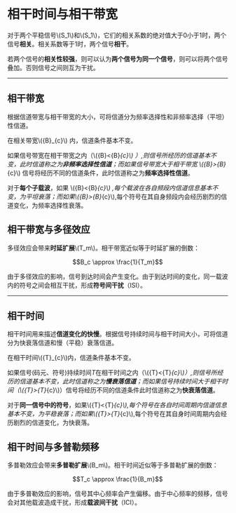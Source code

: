 # 相干时间与相干带宽

对于两个平稳信号\\(S_1\\)和\\(S_1\\)，它们的相关系数的绝对值大于0小于1时，两个信号**相关**。相关系数等于1时，两个信号**相干**。

若两个信号的**相关性较强**，则可以认为**两个信号为同一个信号**，则可以将两个信号叠加。否则信号之间则互为干扰。


----------


## 相干带宽

根据信道带宽与相干带宽的大小，可将信道分为频率选择性和非频率选择（平坦）性信道。

在相关带宽\\({B}_{c}\\) 内，信道条件基本不变。

如果信号带宽在相干带宽之内（\\({B}<{B}_{c}\\) ）,则信号所经历的信道基本不变，此时信道称之为**非频率选择性信道**；而如果信号带宽大于相干带宽 \\({B}>{B}_{c}\\) 信号将经历不同的信道条件，此时信道称之为**频率选择性信道**。

对于**每个子载波**，如果 \\({B}<{B}_{c}\\) ,每个载波在各自频段内信道信息基本不变，为平坦衰落；而如果\\({B}>{B}_{c}\\),每个符号在其自身频段内会经历剧烈的信道变化，为频率选择性衰落。

## 相干带宽与多径效应
多径效应会带来**时延扩展**\\(T_m\\)。相干带宽近似等于时延扩展的倒数：

$$B_c \approx \frac{1}{T_m}$$

由于多径效应的影响，信号到达时间会产生变化。由于到达时间的变化，同一载波内的符号之间会相互干扰，形成**符号间干扰**（ISI）。

----------


## 相干时间

相干时间用来描述**信道变化的快慢**。根据信号持续时间与相干时间大小，可将信道分为快衰落信道和慢（平稳）衰落信道。

在相干时间\\({T}_{c}\\)内，信道条件基本不变。

如果信号(码元、符号)持续时间$T$在相干时间之内（\\({T}<{T}_{c}\\)）,则信号所经历的信道基本不变，此时信道称之为**慢衰落信道**；而如果信号持续时间大于相干时间（\\({T}>{T}_{c}\\)）信号将经历不同的信道条件此时信道称之为**快衰落信道**。

对于**同一信号中的符号**，如果\\({T}<{T}_{c}\\),每个符号在各自时间周期内信道信息基本不变，为平稳衰落；而如果\\({T}>{T}_{c}\\),每个符号在其自身时间周期内会经历剧烈的信道变化，为快衰落。

## 相干时间与多普勒频移
多普勒效应会带来**多普勒扩展**\\(B_m\\)。相干时间近似等于多普勒扩展的倒数：

$$T_c \approx \frac{1}{B_m}$$

由于多普勒效应的影响，信号其中心频率会产生偏移。由于中心频率的频移，信号会对其他载波造成干扰，形成**载波间干扰**（ICI）。
